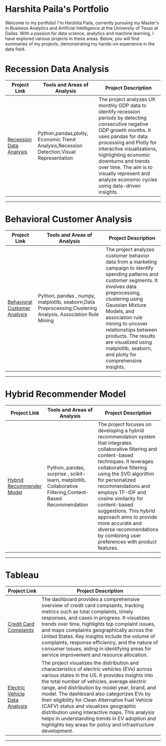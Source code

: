 #  Harshita Paila's Portfolio

Welcome to my portfolio! I'm Harshita Paila, currently pursuing my Master's in Business Analytics and Artificial Intelligence at the University of Texas at Dallas. With a passion for data science, analytics and machine learning,  I have explored various projects in these areas. Below, you will find summaries of my projects, demonstrating my hands-on experience in the data field. 



# Recession Data Analysis

| Project Link | Tools and Areas of Analysis | Project Description | 
|---|---|---|
| [Recession Data Analysis](https://github.com/harshitapaila03/Recession-Analysis) | Python,pandas,plotly, Economic Trend Analysis,Recession Detection,Visual Representation| The project analyzes UK monthly GDP data to identify recession periods by detecting consecutive negative GDP growth months. It uses pandas for data processing and Plotly for interactive visualizations, highlighting economic downturns and trends over time. The aim is to visually represent and analyze economic cycles using data-driven insights. |


***

# Behavioral Customer Analysis 

| Project Link | Tools and Areas of Analysis| Project Description | 
|---|---|---|
| [Behavioral Customer Analysis](https://github.com/harshitapaila03/Behavioral-Customer-Analysis) | Python, pandas , numpy, matplotlib, seaborn,Data Preprocessing,Clustering Analysis, Association Rule Mining|The project analyzes customer behavior data from a marketing campaign to identify spending patterns and customer segments. It involves data preprocessing, clustering using Gaussian Mixture Models, and association rule mining to uncover relationships between products. The results are visualized using matplotlib, seaborn, and plotly for comprehensive insights.  | 


***

# Hybrid Recommender Model

| Project Link | Tools and Areas of Analysis | Project Description |
|---|---|---|
| [Hybrid Recommender Model](https://github.com/harshitapaila03/Hybrid-Recommender-Model) |Python, pandas, surprise , scikit-learn, matplotlib, Collaborative Filtering,Content-Based Recommendation | The project focuses on developing a hybrid recommendation system that integrates collaborative filtering and content-based techniques. It leverages collaborative filtering using the SVD algorithm for personalized recommendations and employs TF-IDF and cosine similarity for content-based suggestions. This hybrid approach aims to provide more accurate and diverse recommendations by combining user preferences with product features. |


***

# Tableau
| Project Link | Project Description |
|---|---|
| [Credit Card Complaints](https://github.com/harshitapaila03/Credit-Card) | The dashboard provides a comprehensive overview of credit card complaints, tracking metrics such as total complaints, timely responses, and cases in progress. It visualizes trends over time, highlights top complaint issues, and maps complaints geographically across the United States. Key insights include the volume of complaints, response efficiency, and the nature of consumer issues, aiding in identifying areas for service improvement and resource allocation. |
| [Electric Vehicle Data Analysis](https://github.com/harshitapaila03/Electric-Vehicle-Data-Analysis/blob/main/README.md) |  The project visualizes the distribution and characteristics of electric vehicles (EVs) across various states in the US. It provides insights into the total number of vehicles, average electric range, and distribution by model year, brand, and model. The dashboard also categorizes EVs by their eligibility for Clean Alternative Fuel Vehicle (CAFV) status and visualizes geographic distribution using interactive maps. This analysis helps in understanding trends in EV adoption and highlights key areas for policy and infrastructure development. |
***


